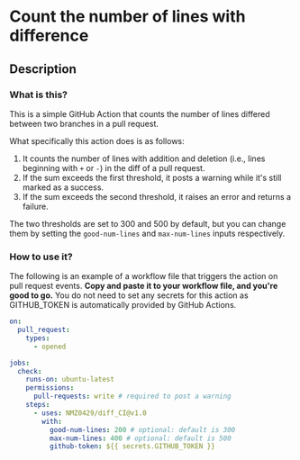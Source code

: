 # Count the number of lines with difference

## Description

### What is this?

This is a simple GitHub Action that counts the number of lines differed between two branches in a pull request.

What specifically this action does is as follows:

1. It counts the number of lines with addition and deletion (i.e., lines beginning with `+` or `-`) in the diff of a pull request.
2. If the sum exceeds the first threshold, it posts a warning while it's still marked as a success.
3. If the sum exceeds the second threshold, it raises an error and returns a failure.

The two thresholds are set to 300 and 500 by default, but you can change them by setting the `good-num-lines` and `max-num-lines` inputs respectively.

### How to use it?

The following is an example of a workflow file that triggers the action on pull request events.
**Copy and paste it to your workflow file, and you're good to go.**
You do not need to set any secrets for this action as GITHUB_TOKEN is automatically provided by GitHub Actions.

```yaml
on:
  pull_request:
    types:
      - opened

jobs:
  check:
    runs-on: ubuntu-latest
    permissions:
      pull-requests: write # required to post a warning
    steps:
      - uses: NMZ0429/diff_CI@v1.0
        with:
          good-num-lines: 200 # optional: default is 300
          max-num-lines: 400 # optional: default is 500
          github-token: ${{ secrets.GITHUB_TOKEN }}
```
